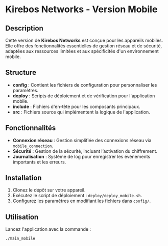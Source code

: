 # Kirebos Networks - Version Mobile

## Description
Cette version de **Kirebos Networks** est conçue pour les appareils mobiles. Elle offre des fonctionnalités essentielles de gestion réseau et de sécurité, adaptées aux ressources limitées et aux spécificités d'un environnement mobile.

## Structure
- **config** : Contient les fichiers de configuration pour personnaliser les paramètres.
- **deploy** : Scripts de déploiement et de vérification pour l'application mobile.
- **include** : Fichiers d'en-tête pour les composants principaux.
- **src** : Fichiers source qui implémentent la logique de l'application.

## Fonctionnalités
- **Connexion réseau** : Gestion simplifiée des connexions réseau via `mobile_connection`.
- **Sécurité** : Gestion de la sécurité, incluant l’activation du chiffrement.
- **Journalisation** : Système de log pour enregistrer les événements importants et les erreurs.

## Installation
1. Clonez le dépôt sur votre appareil.
2. Exécutez le script de déploiement : `deploy/deploy_mobile.sh`.
3. Configurez les paramètres en modifiant les fichiers dans `config/`.

## Utilisation
Lancez l'application avec la commande :
```bash
./main_mobile

